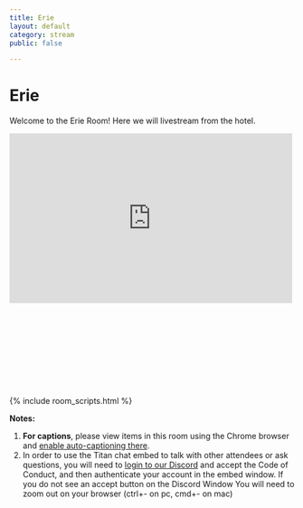 ```yaml
---
title: Erie
layout: default
category: stream
public: false

---
```

# Erie

Welcome to the Erie Room! Here we will livestream from the hotel.

<iframe
src="https://player.twitch.tv/?channel=capricon2021a&parent=virtual.capricon.org" height="300" width="500" frameborder="0" scrolling="no" allowfullscreen="true" class="convention-video"> </iframe>

<iframe frameborder="0" class="convention-chat">
</iframe>

<script src="https://unpkg.com/dayjs@1.8.21/dayjs.min.js"></script>
<script>
const channel = "929417497621463120";
</script>
{% include room_scripts.html %}

**Notes:**

1. **For captions**, please view items in this room using the Chrome browser and [enable auto-captioning there](https://support.google.com/chrome/answer/10538231?hl=en).
2. In order to use the Titan chat embed to talk with other attendees or ask questions, you will need to [login to our Discord]() and accept the Code of Conduct, and then authenticate your account in the embed window. If you do not see an accept button on the Discord Window You will need to zoom out on your browser (ctrl+- on pc, cmd+- on mac)
